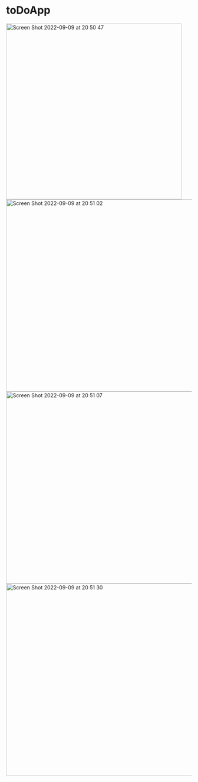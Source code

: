 # toDoApp
<img width="476" alt="Screen Shot 2022-09-09 at 20 50 47" src="https://user-images.githubusercontent.com/61031852/189413990-dc78cb2d-72ab-4d3f-9316-6e6969a0751b.png">
<img width="520" alt="Screen Shot 2022-09-09 at 20 51 02" src="https://user-images.githubusercontent.com/61031852/189413998-d7b9e3ca-22ae-4590-a06a-2ec3c881d2b4.png">
<img width="520" alt="Screen Shot 2022-09-09 at 20 51 07" src="https://user-images.githubusercontent.com/61031852/189414016-4c91695f-40b3-47ab-a1f4-1e83130f8d0b.png">
<img width="520" alt="Screen Shot 2022-09-09 at 20 51 30" src="https://user-images.githubusercontent.com/61031852/189414023-dbb466b7-1e83-4924-8321-aa152a4142ff.png">

